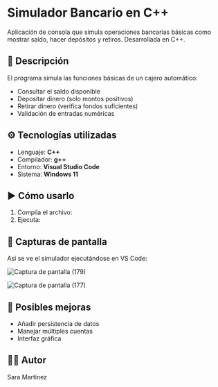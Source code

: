# Simulador Bancario en C++
Aplicación de consola que simula operaciones bancarias básicas como mostrar saldo, hacer depósitos y retiros. Desarrollada en C++.

## 📌 Descripción
El programa simula las funciones básicas de un cajero automático:

- Consultar el saldo disponible
- Depositar dinero (solo montos positivos)
- Retirar dinero (verifica fondos suficientes)
- Validación de entradas numéricas

## ⚙️ Tecnologías utilizadas
- Lenguaje: **C++**
- Compilador: **g++**
- Entorno: **Visual Studio Code**
- Sistema: **Windows 11**

## ▶️ Cómo usarlo
1. Compila el archivo:
2. Ejecuta:


## 📸 Capturas de pantalla
Así se ve el simulador ejecutándose en VS Code:

![Captura de pantalla (179)](https://github.com/user-attachments/assets/8b2c7127-4199-4f6f-a751-6a04d496a9e0)

![Captura de pantalla (177)](https://github.com/user-attachments/assets/c09ad652-fdea-4f72-b595-522f93d9d1c3)


## 🚀 Posibles mejoras
- Añadir persistencia de datos
- Manejar múltiples cuentas
- Interfaz gráfica

## 🧑‍💻 Autor
Sara Martínez
